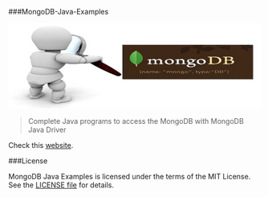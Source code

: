 ###MongoDB-Java-Examples

[![logo](img/mongodb.jpg)](https://github.com/checkcheckzz/MongoDB-Java-Examples)

> Complete Java programs to access the MongoDB with MongoDB Java Driver

Check this [website](http://itgeekworkhard.com/MongoDB-Java-Examples/).

###License

MongoDB Java Examples is licensed under the terms of the MIT License. See the [LICENSE file](https://github.com/checkcheckzz/MongoDB-Java-Examples/blob/master/LICENSE) for details.